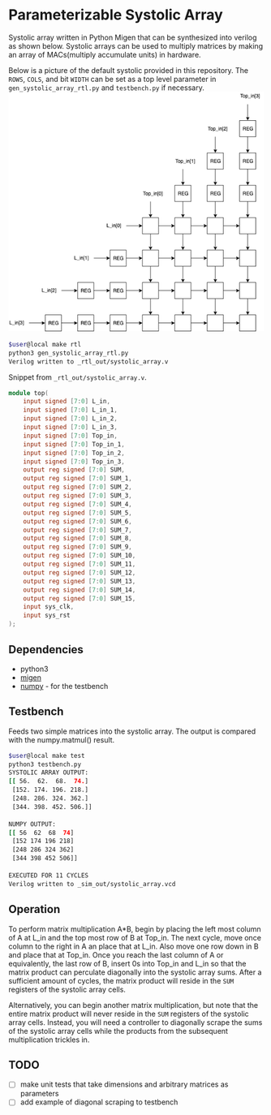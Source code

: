 # Parameterizable  Systolic Array

Systolic array written in Python Migen that can be synthesized into verilog as shown below.
Systolic arrays can be used to multiply matrices by making an array of MACs(multiply accumulate units) in hardware.

Below is a picture of the default systolic provided in this repository. The ```ROWS```, ```COLS```, and bit ```WIDTH``` can be set as a top level parameter in ```gen_systolic_array_rtl.py``` and ```testbench.py``` if necessary.
![](./doc.png)

```bash
$user@local make rtl
python3 gen_systolic_array_rtl.py
Verilog written to _rtl_out/systolic_array.v
```
Snippet from ```_rtl_out/systolic_array.v```.

```verilog
module top(
	input signed [7:0] L_in,
	input signed [7:0] L_in_1,
	input signed [7:0] L_in_2,
	input signed [7:0] L_in_3,
	input signed [7:0] Top_in,
	input signed [7:0] Top_in_1,
	input signed [7:0] Top_in_2,
	input signed [7:0] Top_in_3,
	output reg signed [7:0] SUM,
	output reg signed [7:0] SUM_1,
	output reg signed [7:0] SUM_2,
	output reg signed [7:0] SUM_3,
	output reg signed [7:0] SUM_4,
	output reg signed [7:0] SUM_5,
	output reg signed [7:0] SUM_6,
	output reg signed [7:0] SUM_7,
	output reg signed [7:0] SUM_8,
	output reg signed [7:0] SUM_9,
	output reg signed [7:0] SUM_10,
	output reg signed [7:0] SUM_11,
	output reg signed [7:0] SUM_12,
	output reg signed [7:0] SUM_13,
	output reg signed [7:0] SUM_14,
	output reg signed [7:0] SUM_15,
	input sys_clk,
	input sys_rst
);
```

## Dependencies
 - python3
 - [migen]
 - [numpy] - for the testbench

[migen]: https://github.com/m-labs/migen
[numpy]: https://numpy.org

## Testbench
Feeds two simple matrices into the systolic array.
The output is compared with the numpy.matmul() result.

```bash
$user@local make test
python3 testbench.py
SYSTOLIC ARRAY OUTPUT:
[[ 56.  62.  68.  74.]
 [152. 174. 196. 218.]
 [248. 286. 324. 362.]
 [344. 398. 452. 506.]]

NUMPY OUTPUT:
[[ 56  62  68  74]
 [152 174 196 218]
 [248 286 324 362]
 [344 398 452 506]]

EXECUTED FOR 11 CYCLES
Verilog written to _sim_out/systolic_array.vcd
```

## Operation
To perform matrix multiplication A\*B, begin by placing the left most column of A at L_in and the top most row of B at Top_in. The next cycle, move once column to the right in A an place that at L_in. Also move one row down in B and place that at Top_in. Once you reach the last column of A or equivalently, the last row of B, insert 0s into Top_in and L_in so that the matrix product can perculate diagonally into the systolic array sums. After a sufficient amount of cycles, the matrix product will reside in the ```SUM``` registers of the systolic array cells.

Alternatively, you can begin another matrix multiplication, but note that the entire matrix product will never reside in the ```SUM``` registers of the systolic array cells. Instead, you will need a controller to diagonally scrape the sums of the systolic array cells while the products from the subsequent multiplication trickles in.

## TODO
 - [ ] make unit tests that take dimensions and arbitrary matrices as parameters
 - [ ] add example of diagonal scraping to testbench
